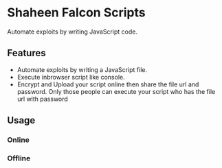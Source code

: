 # Shaheen Falcon Scripts

Automate exploits by writing JavaScript code.

## Features
- Automate exploits by writing a JavaScript file.
- Execute inbrowser script like console.
- Encrypt and Upload your script online then share the file url and password.
  Only those people can execute your script who has the file url with password


## Usage

### Online

### Offline
